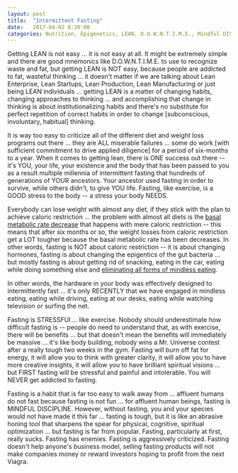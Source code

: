 ```yaml
---
layout: post
title:  "Intermittent Fasting"
date:   2017-04-02 8:30:00
categories: Nutrition, Epigenetics, LEAN, D.O.W.N.T.I.M.E., Mindful DISCIPLINE
---
```


Getting LEAN is not easy ... it is not easy at all. It might be extremely simple and there are good mnemonics like D.O.W.N.T.I.M.E. to use to recognize waste and fat, but getting LEAN is NOT easy, because people are addicted to fat, wasteful thinking ... it doesn't matter if we are talking about Lean Enterprise, Lean Startups, Lean Production, Lean Manufacturing or just being LEAN individuals ... getting LEAN is a matter of changing habits, changing approaches to thinking ... and accomplishing that change in thinking is about institutionalizing habits and there's no substitute for perfect repetition of correct habits in order to change [subconscious, involuntary, habitual] thinking.

It is way too easy to criticize all of the different diet and weight loss programs out there ... they are ALL miserable failures ... some do work [with sufficient commitment to drive applied diligence] for a period of six-months to a year.  When it comes to getting lean, there is ONE success out there -- it's YOU, your life, your existence and the body that has been passed to you as a result multiple millennia of intermittent fasting that hundreds of generations of YOUR ancestors.  Your ancestor used fasting in order to survive, while others didn't, to give YOU life.  Fasting, like exercise, is a GOOD stress to the body -- a stress your body NEEDS.  


Everybody can lose weight with almost any diet, if they stick with the plan to achieve caloric restriction ... the problem with almost all diets is the [basal metabolic rate decrease](https://youtu.be/v9Aw0P7GjHE?t=43m16s) that happens with mere caloric restriction -- this means that after six months or so, the weight losses from caloric restriction get a LOT tougher because the basal metabolic rate has been decreases. In other words, fasting is NOT about caloric restriction -- it is about changing hormones, fasting is about changing the epigentics of the gut bacteria ... but mostly fasting is about getting rid of snacking, eating in the car, eating while doing something else and [eliminating all forms of mindless eating](https://youtu.be/v9Aw0P7GjHE?t=50m19s).

In other words, the hardware in your body was effectively designed to intermittently fast ... it's only RECENTLY that we have engaged in mindless eating, eating while driving, eating at our desks, eating while watching television or surfing the net.  

Fasting is STRESSFUl ... like exercise. Nobody should underestimate how difficult fasting is -- people do need to understand that, as with exercise, there will be benefits ... but that doesn't mean the benefits will immediately be massive ... it's like body building, nobody wins a Mr. Universe contest after a really tough two weeks in the gym.  Fasting will burn off fat for energy, it will allow you to think with greater clarity, it will allow you to have more creative insights, it will allow you to have brilliant spiritual visions ... but FIRST fasting will be stressful and painful and intolerable.  You will NEVER get addicted to fasting.  

Fasting is a habit that is far too easy to walk away from ... affluent humans do not fast because fasting is not fun ... for affluent human beings, fasting is MINDFUL DISCIPLINE.  However, without fasting, you and your species would not have made it this far ... fasting is tough, but it is like an abrasive honing tool that sharpens the spear for physical, cognitive, spiritual optimization ... but fasting is far from popular. Fasting, particularly at first, really sucks. Fasting has enemies. Fasting is aggressively criticized. Fasting doesn't help anyone's business model, selling fasting products will not make companies money or reward investors hoping to profit from the next Viagra.
